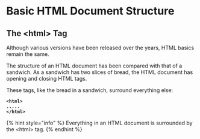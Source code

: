 # Basic HTML Document Structure

## The &lt;html&gt; Tag

Although various versions have been released over the years, HTML basics remain the same.   
  
The structure of an HTML document has been compared with that of a sandwich. As a sandwich has two slices of bread, the HTML document has opening and closing HTML tags.   
  
These tags, like the bread in a sandwich, surround everything else:

**`<html>                                                                      .....                                                                       </html>`**  


{% hint style="info" %}
Everything in an HTML document is surrounded by the &lt;html&gt; tag.
{% endhint %}



